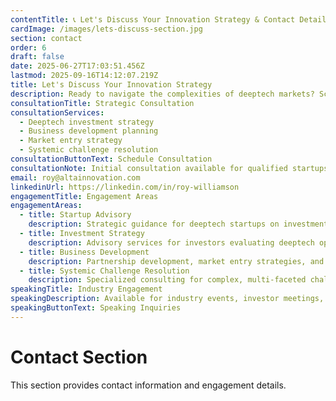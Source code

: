 ```yaml
---
contentTitle: 📞 Let's Discuss Your Innovation Strategy & Contact Details
cardImage: /images/lets-discuss-section.jpg
section: contact
order: 6
draft: false
date: 2025-06-27T17:03:51.456Z
lastmod: 2025-09-16T14:12:07.219Z
title: Let's Discuss Your Innovation Strategy
description: Ready to navigate the complexities of deeptech markets? Schedule a strategic consultation to explore investment opportunities, business development strategies, and solutions to systemic challenges.
consultationTitle: Strategic Consultation
consultationServices:
  - Deeptech investment strategy
  - Business development planning
  - Market entry strategy
  - Systemic challenge resolution
consultationButtonText: Schedule Consultation
consultationNote: Initial consultation available for qualified startups and investors
email: roy@altainnovation.com
linkedinUrl: https://linkedin.com/in/roy-williamson
engagementTitle: Engagement Areas
engagementAreas:
  - title: Startup Advisory
    description: Strategic guidance for deeptech startups on investment strategy, business development, and overcoming systemic market challenges.
  - title: Investment Strategy
    description: Advisory services for investors evaluating deeptech opportunities, including market analysis and commercialization assessment.
  - title: Business Development
    description: Partnership development, market entry strategies, and scaling support for emerging technology companies.
  - title: Systemic Challenge Resolution
    description: Specialized consulting for complex, multi-faceted challenges that innovative companies face in established markets.
speakingTitle: Industry Engagement
speakingDescription: Available for industry events, investor meetings, and strategic workshops focused on deeptech innovation and investment.
speakingButtonText: Speaking Inquiries
---
```


# Contact Section

This section provides contact information and engagement details.
